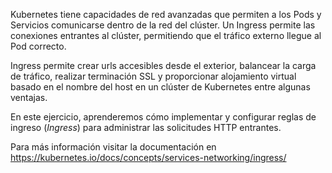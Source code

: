 Kubernetes tiene capacidades de red avanzadas que permiten a los Pods y Servicios comunicarse dentro de la red del clúster. Un Ingress permite las conexiones entrantes al clúster, permitiendo que el tráfico externo llegue al Pod correcto.

Ingress permite crear urls accesibles desde el exterior, balancear la carga de tráfico, realizar terminación SSL y proporcionar alojamiento virtual basado en el nombre del host en un clúster de Kubernetes entre algunas ventajas.

En este ejercicio, aprenderemos cómo implementar y configurar reglas de ingreso (_Ingress_) para administrar las solicitudes HTTP entrantes.

Para más información visitar la documentación en https://kubernetes.io/docs/concepts/services-networking/ingress/
